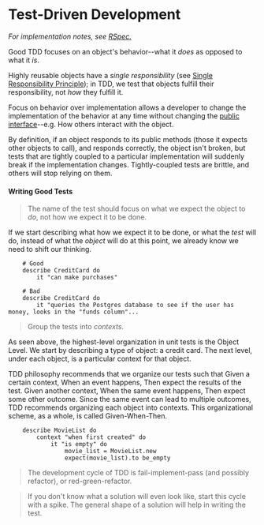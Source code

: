 # Test-Driven Development

_For implementation notes, see [RSpec.](https://github.com/brettshollenberger/ruby_wiki/blob/master/RSpec.md)_

Good TDD focuses on an object's behavior--what it _does_ as opposed to what it _is_. 

Highly reusable objects have a _single responsibility_ (see [Single Responsibility Principle](http://google.com)); in TDD, we test that objects fulfill their responsibility, not _how_ they fulfill it. 

Focus on behavior over implementation allows a developer to change the implementation of the behavior at any time without changing the [public interface](http://google.com)--e.g. How others interact with the object. 

By definition, if an object responds to its public methods (those it expects other objects to call), and responds correctly, the object isn't broken, but tests that are tightly coupled to a particular implementation will suddenly break if the implementation changes. Tightly-coupled tests are brittle, and others will stop relying on them.

#### Writing Good Tests

> The name of the test should focus on what we expect the object to _do_, not how we expect it to be done. 

If we start describing what how we expect it to be done, or what the _test_ will do, instead of what the _object_ will do at this point, we already know we need to shift our thinking.
		
		# Good 
		describe CreditCard do
			it "can make purchases"
			
		# Bad
		describe CreditCard do
			it "queries the Postgres database to see if the user has money, looks in the "funds column"...
> Group the tests into _contexts_. 

As seen above, the highest-level organization in unit tests is the Object Level. We start by describing a type of object: a credit card. The next level, under each object, is a particular context for that object. 

TDD philosophy recommends that we organize our tests such that Given a certain context, When an event happens, Then expect the results of the test. Given another context, When the same event happens, Then expect some other outcome. Since the same event can lead to multiple outcomes, TDD recommends organizing each object into contexts. This organizational scheme, as a whole, is called Given-When-Then. 

		describe MovieList do
			context "when first created" do
				it "is empty" do
					movie_list = MovieList.new
					expect(movie_list).to be_empty


> The development cycle of TDD is fail-implement-pass (and possibly refactor), or red-green-refactor.

> If you don't know what a solution will even look like, start this cycle with a spike. The general shape of a solution will help in writing the test.